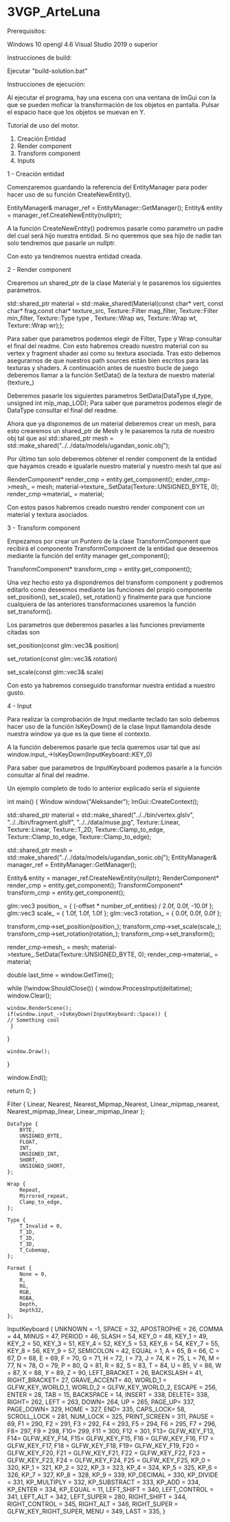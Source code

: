 # 3VGP_ArteLuna

Prerequisitos:

Windows 10
opengl 4.6
Visual Studio 2019 o superior


Instrucciones de build:

Ejecutar "build-solution.bat"


Instrucciones de ejecución:

Al ejecutar el programa, hay una escena con una ventana de ImGui con la que se pueden moficar la transformación de
los objetos en pantalla. 
Pulsar el espacio hace que los objetos se muevan en Y.


Tutorial de uso del motor.

1. Creación Entidad
2. Render component
3. Transform component
4. Inputs


1 - Creación entidad

Comenzaremos guardando la referencia del EntityManager para poder hacer uso de su función CreateNewEntity().

EntityManager& manager_ref = EntityManager::GetManager();
Entity& entity = manager_ref.CreateNewEntity(nullptr);

A la función CreateNewEntity() podremos pasarle como parametro un padre del cual será hijo nuestra entidad. Si no queremos que sea hijo de nadie tan solo tendremos
que pasarle un nullptr.

Con esto ya tendremos nuestra entidad creada.




2 - Render component

Crearemos un shared_ptr de la clase Material y le pasaremos los siguientes parámetros.

std::shared_ptr<Material> material = std::make_shared<Material>(Material(const char* vert, const char* frag,const char* texture_src, 
				     Texture::Filter mag_filter, Texture::Filter min_filter, Texture::Type type , Texture::Wrap ws, Texture::Wrap wt, Texture::Wrap wr););

Para saber que parametros podemos elegir de Filter, Type y Wrap consultar el final del readme.
Con esto habremos creado nuestro material con su vertex y fragment shader asi como su textura asociada.
Tras esto debemos asegurarnos de que nuestros path sources están bien escritos para las texturas y shaders.
A continuación antes de nuestro bucle de juego deberemos llamar a la función SetData() de la textura de nuestro material (texture_)

Deberemos pasarle los siguientes parametros
SetData(DataType d_type, unsigned int mip_map_LOD);
Para saber que parametros podemos elegir de DataType consultar el final del readme.

Ahora que ya disponemos de un material deberemos crear un mesh, para esto crearemos un shared_ptr de Mesh y le pasaremos la ruta de nuestro obj tal que así
std::shared_ptr<Mesh> mesh = std::make_shared<Mesh>("../../data/models/ugandan_sonic.obj");

Por último tan solo deberemos obtener el render component de la entidad que hayamos creado e igualarle nuestro material y nuestro mesh tal que así

RenderComponent* render_cmp =  entity.get_component<RenderComponent>();
ender_cmp->mesh_ = mesh;
material->texture_.SetData(Texture::UNSIGNED_BYTE, 0);
render_cmp->material_ = material;


Con estos pasos habremos creado nuestro render component con un material y textura asociados.




3 - Transform component

Empezamos por crear un Puntero de la clase TransformComponent que recibirá el componente TransformComponent de la entidad que deseemos mediante la función del entity manager
get_component<TransformComponent>();

TransformComponent* transform_cmp = entity.get_component<TransformComponent>();

Una vez hecho esto ya dispondremos del transform component y podremos editarlo como deseemos mediante las funciones del propio componente set_position(), set_scale(),
set_rotation() y finalmente para que funcione cualquiera de las anteriores transformaciones usaremos la función set_transform().

Los parametros que deberemos pasarles a las funciones previamente citadas son

set_position(const glm::vec3& position)

set_rotation(const glm::vec3& rotation)

set_scale(const glm::vec3& scale)

Con esto ya habremos conseguido transformar nuestra entidad a nuestro gusto.


4 - Input

Para realizar la comprobación de Input mediante teclado tan solo debemos hacer uso de la función IsKeyDown() de la clase Input llamandola desde nuestra window ya que es
la que tiene el contexto.

A la función deberemos pasarle que tecla queremos usar tal que así
window.input_->IsKeyDown(InputKeyboard::KEY_0)

Para saber que parametros de InputKeyboard podemos pasarle a la función consultar al final del readme.


Un ejemplo completo de todo lo anterior explicado sería el siguiente

int main() {
  Window window("Aleksander");
  ImGui::CreateContext();
  

  
  std::shared_ptr<Material> material = std::make_shared<Material>("../../bin/vertex.glslv",
   "../../bin/fragment.glslf", "../../data/muse.jpg", Texture::Linear, Texture::Linear, Texture::T_2D, Texture::Clamp_to_edge,
   Texture::Clamp_to_edge, Texture::Clamp_to_edge);

  std::shared_ptr<Mesh> mesh = std::make_shared<Mesh>("../../data/models/ugandan_sonic.obj");
  EntityManager& manager_ref = EntityManager::GetManager();
  

  Entity& entity = manager_ref.CreateNewEntity(nullptr);
  RenderComponent* render_cmp =  entity.get_component<RenderComponent>();
  TransformComponent* transform_cmp = entity.get_component<TransformComponent>();

  glm::vec3 position_ = { (-offset * number_of_entities) / 2.0f, 0.0f, -10.0f };
  glm::vec3 scale_ = { 1.0f, 1.0f, 1.0f };
  glm::vec3 rotation_ = { 0.0f, 0.0f, 0.0f };
  
  transform_cmp->set_position(position_);
  transform_cmp->set_scale(scale_);
  transform_cmp->set_rotation(rotation_);
  transform_cmp->set_transform();


  render_cmp->mesh_ = mesh;
  material->texture_.SetData(Texture::UNSIGNED_BYTE, 0);
  render_cmp->material_ = material;
  
  double last_time = window.GetTime();

 
  while (!window.ShouldClose()) {
    window.ProcessInput(deltatime);
    window.Clear();
	
    window.RenderScene();
    if(window.input_->IsKeyDown(InputKeyboard::Space)) {
	// Something cool
     }
  }
   
    window.Draw();
  }

  window.End();
  
  return 0;
}


  Filter {
       	Linear,
        Nearest,
        Nearest_Mipmap_Nearest,
        Linear_mipmap_nearest,
        Nearest_mipmap_linear,
        Linear_mipmap_linear
    };

    DataType {
        BYTE,
        UNSIGNED_BYTE,
        FLOAT,
        INT,
        UNSIGNED_INT,
        SHORT,
        UNSIGNED_SHORT,
    };

    Wrap {
        Repeat,
        Mirrored_repeat,
        Clamp_to_edge,
    };

    Type {
        T_Invalid = 0,
        T_1D,
        T_2D,
        T_3D,
        T_Cubemap,
    };

    Format {
        None = 0,
        R,
        RG,
        RGB,
        RGBA,
        Depth,
        Depth32,
    };


InputKeyboard
{
  UNKNOWN = -1,
  SPACE = 32,
  APOSTROPHE = 26,
  COMMA = 44,
  MINUS = 47,
  PERIOD = 46,
  SLASH = 54,
  KEY_0 = 48,
  KEY_1 = 49,
  KEY_2 = 50,
  KEY_3 = 51,
  KEY_4 = 52,
  KEY_5 = 53,
  KEY_6 = 54,
  KEY_7 = 55,
  KEY_8 = 56,
  KEY_9 = 57,
  SEMICOLON = 42,
  EQUAL = 1,
  A = 65,
  B = 66,
  C = 67,
  D = 68,
  E = 69,
  F = 70,
  G = 71,
  H = 72,
  I = 73,
  J = 74,
  K = 75,
  L = 76,
  M = 77,
  N = 78,
  O = 79,
  P = 80,
  Q = 81,
  R = 82,
  S = 83,
  T = 84,
  U = 85,
  V = 86,
  W = 87,
  X = 88,
  Y = 89,
  Z = 90,
  LEFT_BRACKET = 26,
  BACKSLASH = 41,
  RIGHT_BRACKET= 27,
  GRAVE_ACCENT= 40,
  WORLD_1 = GLFW_KEY_WORLD_1,
  WORLD_2 = GLFW_KEY_WORLD_2,
  ESCAPE = 256,
  ENTER = 28,
  TAB = 15,
  BACKSPACE = 14,
  INSERT = 338,
  DELETE= 338,
  RIGHT= 262,
  LEFT = 263,
  DOWN= 264,
  UP = 265,
  PAGE_UP= 337,
  PAGE_DOWN= 329,
  HOME = 327,
  END= 335,
  CAPS_LOCK= 58,
  SCROLL_LOCK = 281,
  NUM_LOCK = 325,
  PRINT_SCREEN = 311,
  PAUSE = 69,
  F1 = 290,
  F2 = 291,
  F3 = 292,
  F4 = 293,
  F5 = 294,
  F6 = 295,
  F7 = 296,
  F8= 297,
  F9 = 298,
  F10= 299,
  F11 = 300,
  F12 = 301,
  F13= GLFW_KEY_F13,
  F14= GLFW_KEY_F14,
  F15= GLFW_KEY_F15,
  F16 = GLFW_KEY_F16,
  F17 = GLFW_KEY_F17,
  F18 = GLFW_KEY_F18,
  F19= GLFW_KEY_F19,
  F20 = GLFW_KEY_F20,
  F21 = GLFW_KEY_F21,
  F22 = GLFW_KEY_F22,
  F23 = GLFW_KEY_F23,
  F24 = GLFW_KEY_F24,
  F25 = GLFW_KEY_F25,
  KP_0 = 320,
  KP_1 = 321,
  KP_2 = 322,
  KP_3 = 323,
  KP_4 = 324,
  KP_5 = 325,
  KP_6 = 326,
  KP_7 = 327,
  KP_8 = 328,
  KP_9 = 339,
  KP_DECIMAL = 330,
  KP_DIVIDE = 331,
  KP_MULTIPLY = 332,
  KP_SUBSTRACT = 333,
  KP_ADD = 334,
  KP_ENTER = 334,
  KP_EQUAL = 11,
  LEFT_SHIFT = 340,
  LEFT_CONTROL = 341,
  LEFT_ALT = 342,
  LEFT_SUPER = 280,
  RIGHT_SHIFT = 344,
  RIGHT_CONTROL = 345,
  RIGHT_ALT = 346,
  RIGHT_SUPER = GLFW_KEY_RIGHT_SUPER,
  MENU = 349,
  LAST = 335,
}